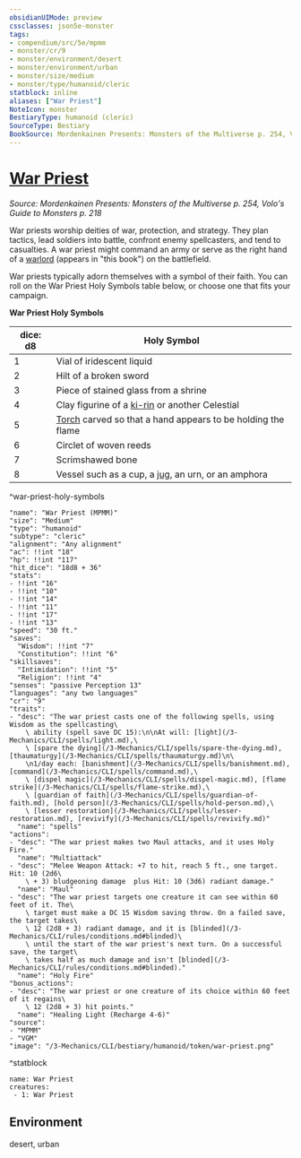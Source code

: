 ```yaml
---
obsidianUIMode: preview
cssclasses: json5e-monster
tags:
- compendium/src/5e/mpmm
- monster/cr/9
- monster/environment/desert
- monster/environment/urban
- monster/size/medium
- monster/type/humanoid/cleric
statblock: inline
aliases: ["War Priest"]
NoteIcon: monster
BestiaryType: humanoid (cleric)
SourceType: Bestiary
BookSource: Mordenkainen Presents: Monsters of the Multiverse p. 254, Volo's Guide to Monsters p. 218
---
```

# [War Priest](3-Mechanics\CLI\bestiary\humanoid/war-priest-mpmm.md)
*Source: Mordenkainen Presents: Monsters of the Multiverse p. 254, Volo's Guide to Monsters p. 218*  

War priests worship deities of war, protection, and strategy. They plan tactics, lead soldiers into battle, confront enemy spellcasters, and tend to casualties. A war priest might command an army or serve as the right hand of a [warlord](warlord-mpmm.md) (appears in "this book") on the battlefield.

War priests typically adorn themselves with a symbol of their faith. You can roll on the War Priest Holy Symbols table below, or choose one that fits your campaign.

**War Priest Holy Symbols**

| dice: d8 | Holy Symbol |
|----------|-------------|
| 1 | Vial of iridescent liquid |
| 2 | Hilt of a broken sword |
| 3 | Piece of stained glass from a shrine |
| 4 | Clay figurine of a [ki-rin](content/3-Mechanics/CLI/bestiary/celestial/ki-rin-mpmm.md) or another Celestial |
| 5 | [Torch](torch.md) carved so that a hand appears to be holding the flame |
| 6 | Circlet of woven reeds |
| 7 | Scrimshawed bone |
| 8 | Vessel such as a cup, a [jug](jug.md), an urn, or an amphora |
^war-priest-holy-symbols

```statblock
"name": "War Priest (MPMM)"
"size": "Medium"
"type": "humanoid"
"subtype": "cleric"
"alignment": "Any alignment"
"ac": !!int "18"
"hp": !!int "117"
"hit_dice": "18d8 + 36"
"stats":
- !!int "16"
- !!int "10"
- !!int "14"
- !!int "11"
- !!int "17"
- !!int "13"
"speed": "30 ft."
"saves":
  "Wisdom": !!int "7"
  "Constitution": !!int "6"
"skillsaves":
  "Intimidation": !!int "5"
  "Religion": !!int "4"
"senses": "passive Perception 13"
"languages": "any two languages"
"cr": "9"
"traits":
- "desc": "The war priest casts one of the following spells, using Wisdom as the spellcasting\
    \ ability (spell save DC 15):\n\nAt will: [light](/3-Mechanics/CLI/spells/light.md),\
    \ [spare the dying](/3-Mechanics/CLI/spells/spare-the-dying.md), [thaumaturgy](/3-Mechanics/CLI/spells/thaumaturgy.md)\n\
    \n1/day each: [banishment](/3-Mechanics/CLI/spells/banishment.md), [command](/3-Mechanics/CLI/spells/command.md),\
    \ [dispel magic](/3-Mechanics/CLI/spells/dispel-magic.md), [flame strike](/3-Mechanics/CLI/spells/flame-strike.md),\
    \ [guardian of faith](/3-Mechanics/CLI/spells/guardian-of-faith.md), [hold person](/3-Mechanics/CLI/spells/hold-person.md),\
    \ [lesser restoration](/3-Mechanics/CLI/spells/lesser-restoration.md), [revivify](/3-Mechanics/CLI/spells/revivify.md)"
  "name": "spells"
"actions":
- "desc": "The war priest makes two Maul attacks, and it uses Holy Fire."
  "name": "Multiattack"
- "desc": "Melee Weapon Attack: +7 to hit, reach 5 ft., one target. Hit: 10 (2d6\
    \ + 3) bludgeoning damage  plus Hit: 10 (3d6) radiant damage."
  "name": "Maul"
- "desc": "The war priest targets one creature it can see within 60 feet of it. The\
    \ target must make a DC 15 Wisdom saving throw. On a failed save, the target takes\
    \ 12 (2d8 + 3) radiant damage, and it is [blinded](/3-Mechanics/CLI/rules/conditions.md#blinded)\
    \ until the start of the war priest's next turn. On a successful save, the target\
    \ takes half as much damage and isn't [blinded](/3-Mechanics/CLI/rules/conditions.md#blinded)."
  "name": "Holy Fire"
"bonus_actions":
- "desc": "The war priest or one creature of its choice within 60 feet of it regains\
    \ 12 (2d8 + 3) hit points."
  "name": "Healing Light (Recharge 4-6)"
"source":
- "MPMM"
- "VGM"
"image": "/3-Mechanics/CLI/bestiary/humanoid/token/war-priest.png"
```
^statblock

```encounter-table
name: War Priest
creatures:
 - 1: War Priest
```

## Environment

desert, urban